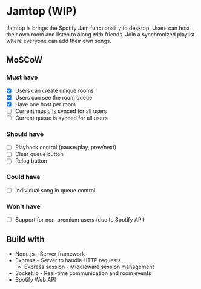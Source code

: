 # Jamtop (WIP)

Jamtop is brings the Spotify Jam functionality to desktop. Users can host their own room and listen to along with friends. Join a synchronized playlist where everyone can add their own songs.

## MoSCoW

### Must have

- [x] Users can create unique rooms
- [x] Users can see the room queue
- [x] Have one host per room
- [ ] Current music is synced for all users
- [ ] Current queue is synced for all users

### Should have

- [ ] Playback control (pause/play, prev/next)
- [ ] Clear queue button
- [ ] Relog button

### Could have

- [ ] Individual song in queue control

### Won't have

- [ ] Support for non-premium users (due to Spotify API)

## Build with

- Node.js - Server framework
- Express - Server to handle HTTP requests
  - Express session - Middleware session management
- Socket.io - Real-time communication and room events
- Spotify Web API
